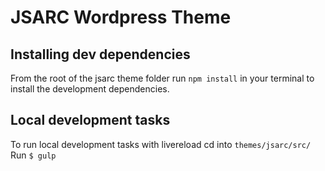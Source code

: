 # JSARC Wordpress Theme

## Installing dev dependencies

From the root of the jsarc theme folder run `npm install` in your terminal 
to install the development dependencies.

## Local development tasks
To run local development tasks with livereload cd into `themes/jsarc/src/` 
Run `$ gulp`

